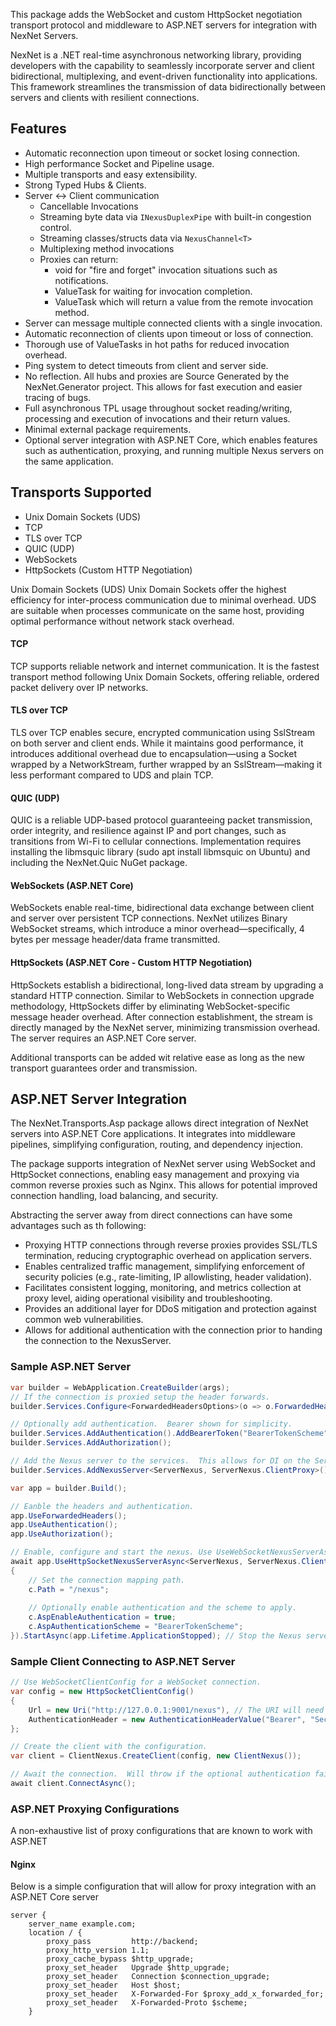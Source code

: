 This package adds the WebSocket and custom HttpSocket negotiation transport protocol and middleware to ASP.NET servers for integration with NexNet Servers.

NexNet is a .NET real-time asynchronous networking library, providing developers with the capability to seamlessly incorporate server and client bidirectional, multiplexing, and event-driven functionality into applications. This framework streamlines the transmission of data bidirectionally between servers and clients with resilient connections.

## Features
- Automatic reconnection upon timeout or socket losing connection.
- High performance Socket and Pipeline usage.
- Multiple transports and easy extensibility.
- Strong Typed Hubs & Clients.
- Server <-> Client communication
    - Cancellable Invocations
    - Streaming byte data via `INexusDuplexPipe` with built-in congestion control.
    - Streaming classes/structs data via `NexusChannel<T>`
    - Multiplexing method invocations
    - Proxies can return:
        - void for "fire and forget" invocation situations such as notifications.
        - ValueTask for waiting for invocation completion.
        - ValueTask<T> which will return a value from the remote invocation method.
- Server can message multiple connected clients with a single invocation.
- Automatic reconnection of clients upon timeout or loss of connection.
- Thorough use of ValueTasks in hot paths for reduced invocation overhead.
- Ping system to detect timeouts from client and server side.
- No reflection. All hubs and proxies are Source Generated by the NexNet.Generator project.  This allows for fast execution and easier tracing of bugs.
- Full asynchronous TPL usage throughout socket reading/writing, processing and execution of invocations and their return values.
- Minimal external package requirements.
- Optional server integration with ASP.NET Core, which enables features such as authentication, proxying, and running multiple Nexus servers on the same application.

## Transports Supported
- Unix Domain Sockets (UDS)
- TCP
- TLS over TCP
- QUIC (UDP)
- WebSockets
- HttpSockets (Custom HTTP Negotiation)

Unix Domain Sockets (UDS)
Unix Domain Sockets offer the highest efficiency for inter-process communication due to minimal overhead. UDS are suitable when processes communicate on the same host, providing optimal performance without network stack overhead.

#### TCP
TCP supports reliable network and internet communication. It is the fastest transport method following Unix Domain Sockets, offering reliable, ordered packet delivery over IP networks.

#### TLS over TCP
TLS over TCP enables secure, encrypted communication using SslStream on both server and client ends. While it maintains good performance, it introduces additional overhead due to encapsulation—using a Socket wrapped by a NetworkStream, further wrapped by an SslStream—making it less performant compared to UDS and plain TCP.

#### QUIC (UDP)
QUIC is a reliable UDP-based protocol guaranteeing packet transmission, order integrity, and resilience against IP and port changes, such as transitions from Wi-Fi to cellular connections. Implementation requires installing the libmsquic library (sudo apt install libmsquic on Ubuntu) and including the NexNet.Quic NuGet package.

#### WebSockets (ASP.NET Core)
WebSockets enable real-time, bidirectional data exchange between client and server over persistent TCP connections. NexNet utilizes Binary WebSocket streams, which introduce a minor overhead—specifically, 4 bytes per message header/data frame transmitted.

#### HttpSockets (ASP.NET Core - Custom HTTP Negotiation)
HttpSockets establish a bidirectional, long-lived data stream by upgrading a standard HTTP connection. Similar to WebSockets in connection upgrade methodology, HttpSockets differ by eliminating WebSocket-specific message header overhead. After connection establishment, the stream is directly managed by the NexNet server, minimizing transmission overhead.  The server requires an ASP.NET Core server.

Additional transports can be added wit relative ease as long as the new transport guarantees order and transmission.

## ASP.NET Server Integration

The NexNet.Transports.Asp package allows direct integration of NexNet servers into ASP.NET Core applications. It integrates into middleware pipelines, simplifying configuration, routing, and dependency injection.

The package supports integration of NexNet server using WebSocket and HttpSocket connections, enabling easy management and proxying via common reverse proxies such as Nginx. This allows for potential improved connection handling, load balancing, and security.

Abstracting the server away from direct connections can have some advantages such as th following:
- Proxying HTTP connections through reverse proxies provides SSL/TLS termination, reducing cryptographic overhead on application servers.
- Enables centralized traffic management, simplifying enforcement of security policies (e.g., rate-limiting, IP allowlisting, header validation).
- Facilitates consistent logging, monitoring, and metrics collection at proxy level, aiding operational visibility and troubleshooting.
- Provides an additional layer for DDoS mitigation and protection against common web vulnerabilities.
- Allows for additional authentication with the connection prior to handing the connection to the NexusServer.

### Sample ASP.NET Server
```csharp
var builder = WebApplication.CreateBuilder(args);
// If the connection is proxied setup the header forwards.
builder.Services.Configure<ForwardedHeadersOptions>(o => o.ForwardedHeaders = ForwardedHeaders.All);

// Optionally add authentication.  Bearer shown for simplicity.
builder.Services.AddAuthentication().AddBearerToken("BearerTokenScheme", ...);
builder.Services.AddAuthorization();

// Add the Nexus server to the services.  This allows for DI on the ServerNexus constructor
builder.Services.AddNexusServer<ServerNexus, ServerNexus.ClientProxy>();

var app = builder.Build();

// Eanble the headers and authentication.
app.UseForwardedHeaders();
app.UseAuthentication();
app.UseAuthorization();

// Enable, configure and start the nexus. Use UseWebSocketNexusServerAsync for a WebSocket connection instead.
await app.UseHttpSocketNexusServerAsync<ServerNexus, ServerNexus.ClientProxy>(c =>
{
    // Set the connection mapping path.
    c.Path = "/nexus";
    
    // Optionally enable authentication and the scheme to apply.
    c.AspEnableAuthentication = true;
    c.AspAuthenticationScheme = "BearerTokenScheme";
}).StartAsync(app.Lifetime.ApplicationStopped); // Stop the Nexus server upon ASP stopping.
```

### Sample Client Connecting to ASP.NET Server
```csharp
// Use WebSocketClientConfig for a WebSocket connection.
var config = new HttpSocketClientConfig()
{
    Url = new Uri("http://127.0.0.1:9001/nexus"), // The URI will need to change to ws:// or wss:// for a websocket connection
    AuthenticationHeader = new AuthenticationHeaderValue("Bearer", "SecretTokenValue") // Optional auth header.
};

// Create the client with the configuration.
var client = ClientNexus.CreateClient(config, new ClientNexus());

// Await the connection.  Will throw if the optional authentication fails.
await client.ConnectAsync();
```

### ASP.NET Proxying Configurations
A non-exhaustive list of proxy configurations that are known to work with ASP.NET
#### Nginx
Below is a simple configuration that will allow for proxy integration with an ASP.NET Core server
```
server {
    server_name example.com;
    location / {
        proxy_pass         http://backend;
        proxy_http_version 1.1;
        proxy_cache_bypass $http_upgrade;
        proxy_set_header   Upgrade $http_upgrade;
        proxy_set_header   Connection $connection_upgrade;
        proxy_set_header   Host $host;
        proxy_set_header   X-Forwarded-For $proxy_add_x_forwarded_for;
        proxy_set_header   X-Forwarded-Proto $scheme;
    }
```